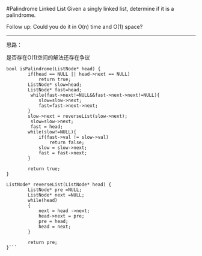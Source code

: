 #Palindrome Linked List
Given a singly linked list, determine if it is a palindrome.

Follow up:
Could you do it in O(n) time and O(1) space?


---

思路：

是否存在O(1)空间的解法还存在争议

```
bool isPalindrome(ListNode* head) {
        if(head == NULL || head->next == NULL)
            return true;
        ListNode* slow=head;
        ListNode* fast=head;
         while(fast->next!=NULL&&fast->next->next!=NULL){
            slow=slow->next;
            fast=fast->next->next;
        }
        slow->next = reverseList(slow->next);
         slow=slow->next;
         fast = head;
        while(slow!=NULL){
            if(fast->val != slow->val)
                return false;
            slow = slow->next;
            fast = fast->next;
        }
        
        return true;
}

ListNode* reverseList(ListNode* head) {
        ListNode* pre =NULL;
        ListNode* next =NULL;
        while(head)
        {
            next = head ->next;
            head->next = pre;
            pre = head;
            head = next;
        }
        
        return pre;
}```
